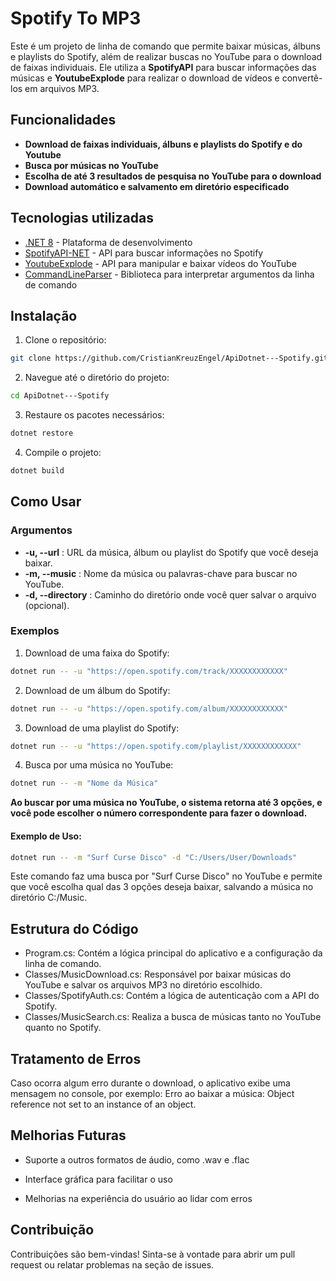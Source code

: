 # Spotify To MP3

Este é um projeto de linha de comando que permite baixar músicas, álbuns e playlists do Spotify, além de realizar buscas no YouTube para o download de faixas individuais. Ele utiliza a **SpotifyAPI** para buscar informações das músicas e **YoutubeExplode** para realizar o download de vídeos e convertê-los em arquivos MP3.

## Funcionalidades

- **Download de faixas individuais, álbuns e playlists do Spotify e do Youtube**
- **Busca por músicas no YouTube**
- **Escolha de até 3 resultados de pesquisa no YouTube para o download**
- **Download automático e salvamento em diretório especificado**

## Tecnologias utilizadas

- [.NET 8](https://dotnet.microsoft.com/download/dotnet/8.0) - Plataforma de desenvolvimento
- [SpotifyAPI-NET](https://github.com/JohnnyCrazy/SpotifyAPI-NET) - API para buscar informações no Spotify
- [YoutubeExplode](https://github.com/Tyrrrz/YoutubeExplode) - API para manipular e baixar vídeos do YouTube
- [CommandLineParser](https://github.com/commandlineparser/commandline) - Biblioteca para interpretar argumentos da linha de comando

## Instalação

1. Clone o repositório:

```bash
git clone https://github.com/CristianKreuzEngel/ApiDotnet---Spotify.git
```

2. Navegue até o diretório do projeto:

```bash
cd ApiDotnet---Spotify
```

3. Restaure os pacotes necessários:

```bash
dotnet restore
```

4. Compile o projeto:

```bash
dotnet build
```

## Como Usar

### Argumentos

- **-u, --url** : URL da música, álbum ou playlist do Spotify que você deseja baixar.
- **-m, --music** : Nome da música ou palavras-chave para buscar no YouTube.
- **-d, --directory** : Caminho do diretório onde você quer salvar o arquivo (opcional).

### Exemplos

1. Download de uma faixa do Spotify:
```bash
dotnet run -- -u "https://open.spotify.com/track/XXXXXXXXXXXX"
```
2. Download de um álbum do Spotify:

```bash
dotnet run -- -u "https://open.spotify.com/album/XXXXXXXXXXXX"
```
3. Download de uma playlist do Spotify:

```bash
dotnet run -- -u "https://open.spotify.com/playlist/XXXXXXXXXXXX"
```
4. Busca por uma música no YouTube:
```bash
dotnet run -- -m "Nome da Música"
```
**Ao buscar por uma música no YouTube, o sistema retorna até 3 opções, e você pode escolher o número correspondente para fazer o download.**
#### Exemplo de Uso:

```bash
dotnet run -- -m "Surf Curse Disco" -d "C:/Users/User/Downloads"
```
Este comando faz uma busca por "Surf Curse Disco" no YouTube e permite que você escolha qual das 3 opções deseja baixar, salvando a música no diretório C:/Music.
## Estrutura do Código
- Program.cs: Contém a lógica principal do aplicativo e a configuração da linha de comando.
- Classes/MusicDownload.cs: Responsável por baixar músicas do YouTube e salvar os arquivos MP3 no diretório escolhido.
- Classes/SpotifyAuth.cs: Contém a lógica de autenticação com a API do Spotify.
- Classes/MusicSearch.cs: Realiza a busca de músicas tanto no YouTube quanto no Spotify.

## Tratamento de Erros
Caso ocorra algum erro durante o download, o aplicativo exibe uma mensagem no console, por exemplo: Erro ao baixar a música: Object reference not set to an instance of an object.
## Melhorias Futuras
- Suporte a outros formatos de áudio, como .wav e .flac
    
- Interface gráfica para facilitar o uso
    
- Melhorias na experiência do usuário ao lidar com erros

## Contribuição

Contribuições são bem-vindas! Sinta-se à vontade para abrir um pull request ou relatar problemas na seção de issues.
